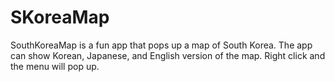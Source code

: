 SKoreaMap
=============

SouthKoreaMap is a fun app that pops up a map of South Korea.  The app can show Korean, Japanese, and English version of the map.  Right click and the menu will pop up.
